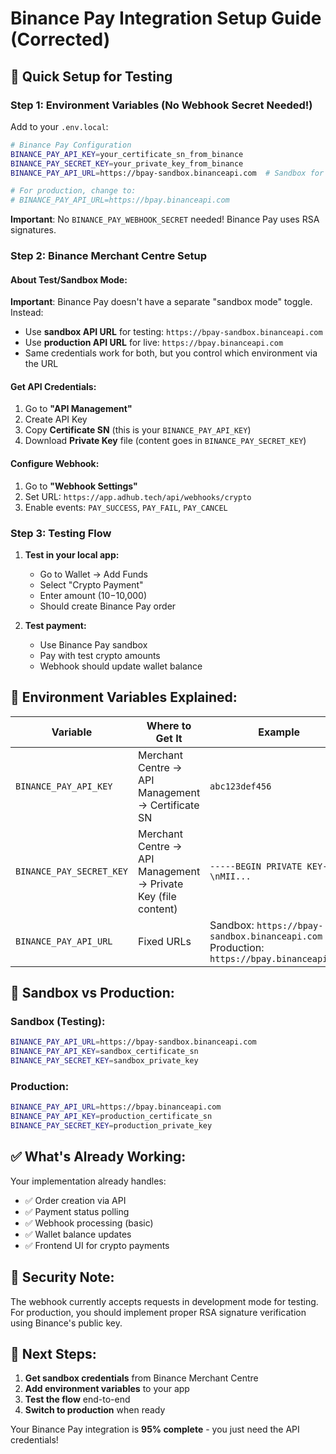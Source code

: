 # Binance Pay Integration Setup Guide (Corrected)

## 🚀 **Quick Setup for Testing**

### **Step 1: Environment Variables (No Webhook Secret Needed!)**

Add to your `.env.local`:

```bash
# Binance Pay Configuration
BINANCE_PAY_API_KEY=your_certificate_sn_from_binance
BINANCE_PAY_SECRET_KEY=your_private_key_from_binance
BINANCE_PAY_API_URL=https://bpay-sandbox.binanceapi.com  # Sandbox for testing

# For production, change to:
# BINANCE_PAY_API_URL=https://bpay.binanceapi.com
```

**Important**: No `BINANCE_PAY_WEBHOOK_SECRET` needed! Binance Pay uses RSA signatures.

### **Step 2: Binance Merchant Centre Setup**

#### **About Test/Sandbox Mode:**
**Important**: Binance Pay doesn't have a separate "sandbox mode" toggle. Instead:
- Use **sandbox API URL** for testing: `https://bpay-sandbox.binanceapi.com`
- Use **production API URL** for live: `https://bpay.binanceapi.com`
- Same credentials work for both, but you control which environment via the URL

#### **Get API Credentials:**
1. Go to **"API Management"** 
2. Create API Key
3. Copy **Certificate SN** (this is your `BINANCE_PAY_API_KEY`)
4. Download **Private Key** file (content goes in `BINANCE_PAY_SECRET_KEY`)

#### **Configure Webhook:**
1. Go to **"Webhook Settings"**
2. Set URL: `https://app.adhub.tech/api/webhooks/crypto`
3. Enable events: `PAY_SUCCESS`, `PAY_FAIL`, `PAY_CANCEL`

### **Step 3: Testing Flow**

1. **Test in your local app:**
   - Go to Wallet → Add Funds
   - Select "Crypto Payment"
   - Enter amount ($10-$10,000)
   - Should create Binance Pay order

2. **Test payment:**
   - Use Binance Pay sandbox
   - Pay with test crypto amounts
   - Webhook should update wallet balance

## 🔧 **Environment Variables Explained:**

| Variable | Where to Get It | Example |
|----------|----------------|---------|
| `BINANCE_PAY_API_KEY` | Merchant Centre → API Management → Certificate SN | `abc123def456` |
| `BINANCE_PAY_SECRET_KEY` | Merchant Centre → API Management → Private Key (file content) | `-----BEGIN PRIVATE KEY-----\nMII...` |
| `BINANCE_PAY_API_URL` | Fixed URLs | Sandbox: `https://bpay-sandbox.binanceapi.com`<br/>Production: `https://bpay.binanceapi.com` |

## 🧪 **Sandbox vs Production:**

### **Sandbox (Testing):**
```bash
BINANCE_PAY_API_URL=https://bpay-sandbox.binanceapi.com
BINANCE_PAY_API_KEY=sandbox_certificate_sn
BINANCE_PAY_SECRET_KEY=sandbox_private_key
```

### **Production:**
```bash
BINANCE_PAY_API_URL=https://bpay.binanceapi.com
BINANCE_PAY_API_KEY=production_certificate_sn
BINANCE_PAY_SECRET_KEY=production_private_key
```

## ✅ **What's Already Working:**

Your implementation already handles:
- ✅ Order creation via API
- ✅ Payment status polling
- ✅ Webhook processing (basic)
- ✅ Wallet balance updates
- ✅ Frontend UI for crypto payments

## 🔐 **Security Note:**

The webhook currently accepts requests in development mode for testing. For production, you should implement proper RSA signature verification using Binance's public key.

## 🎯 **Next Steps:**

1. **Get sandbox credentials** from Binance Merchant Centre
2. **Add environment variables** to your app
3. **Test the flow** end-to-end
4. **Switch to production** when ready

Your Binance Pay integration is **95% complete** - you just need the API credentials! 